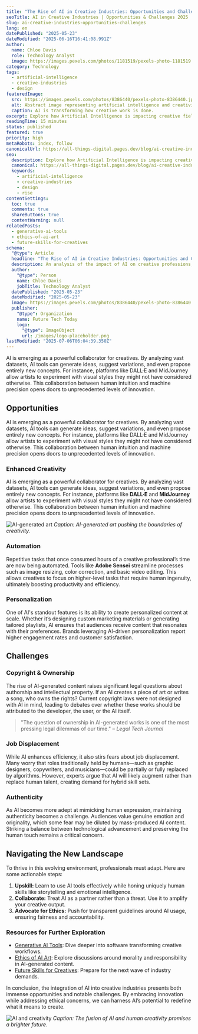 ```yaml
---
title: "The Rise of AI in Creative Industries: Opportunities and Challenges"
seoTitle: AI in Creative Industries | Opportunities & Challenges 2025
slug: ai-creative-industries-opportunities-challenges
lang: en
datePublished: "2025-05-23"
dateModified: "2025-06-16T16:41:08.991Z"
author:
  name: Chloe Davis
  role: Technology Analyst
  image: https://images.pexels.com/photos/1181519/pexels-photo-1181519.jpeg?auto=compress&cs=tinysrgb&w=1260&h=750&dpr=2
category: Technology
tags:
  - artificial-intelligence
  - creative-industries
  - design
featuredImage:
  src: https://images.pexels.com/photos/8386440/pexels-photo-8386440.jpeg?auto=compress&cs=tinysrgb&w=1260&h=750&dpr=2
  alt: Abstract image representing artificial intelligence and creativity
  caption: AI is transforming how creative work is done.
excerpt: Explore how Artificial Intelligence is impacting creative fields like design, music, and writing. Understand the potential benefits, ethical considerations, and challenges as AI tools become more prevalent.
readingTime: 15 minutes
status: published
featured: true
priority: high
metaRobots: index, follow
canonicalUrl: https://all-things-digital.pages.dev/blog/ai-creative-industries-opportunities-challenges
seo:
  description: Explore how Artificial Intelligence is impacting creative fields like design, music, and writing. Understand the potential benefits, ethical considerations
  canonical: https://all-things-digital.pages.dev/blog/ai-creative-industries-opportunities-challenges
  keywords:
    - artificial-intelligence
    - creative-industries
    - design
    - rise
contentSettings:
  toc: true
  comments: true
  shareButtons: true
  contentWarning: null
relatedPosts:
  - generative-ai-tools
  - ethics-of-ai-art
  - future-skills-for-creatives
schema:
  "@type": Article
  headline: "The Rise of AI in Creative Industries: Opportunities and Challenges"
  description: An analysis of the impact of AI on creative professions, covering both opportunities and potential hurdles.
  author:
    "@type": Person
    name: Chloe Davis
    jobTitle: Technology Analyst
  datePublished: "2025-05-23"
  dateModified: "2025-05-23"
  image: https://images.pexels.com/photos/8386440/pexels-photo-8386440.jpeg?auto=compress&cs=tinysrgb&w=1260&h=750&dpr=2
  publisher:
    "@type": Organization
    name: Future Tech Today
    logo:
      "@type": ImageObject
      url: /images/logo-placeholder.png
lastModified: "2025-07-06T06:04:39.350Z"
---
```


AI is emerging as a powerful collaborator for creatives. By analyzing vast datasets, AI tools can generate ideas, suggest variations, and even propose entirely new concepts. For instance, platforms like DALL·E and MidJourney allow artists to experiment with visual styles they might not have considered otherwise. This collaboration between human intuition and machine precision opens doors to unprecedented levels of innovation.

## Opportunities

AI is emerging as a powerful collaborator for creatives. By analyzing vast datasets, AI tools can generate ideas, suggest variations, and even propose entirely new concepts. For instance, platforms like DALL·E and MidJourney allow artists to experiment with visual styles they might not have considered otherwise. This collaboration between human intuition and machine precision opens doors to unprecedented levels of innovation.

### Enhanced Creativity

AI is emerging as a powerful collaborator for creatives. By analyzing vast datasets, AI tools can generate ideas, suggest variations, and even propose entirely new concepts. For instance, platforms like **DALL·E** and **MidJourney** allow artists to experiment with visual styles they might not have considered otherwise. This collaboration between human intuition and machine precision opens doors to unprecedented levels of innovation.

![AI-generated art](https://images.pexels.com/photos/1329711/pexels-photo-1329711.jpeg?auto=compress&cs=tinysrgb&w=1260&h=750&dpr=2)
_Caption: AI-generated art pushing the boundaries of creativity._

### Automation

Repetitive tasks that once consumed hours of a creative professional’s time are now being automated. Tools like **Adobe Sensei** streamline processes such as image resizing, color correction, and basic video editing. This allows creatives to focus on higher-level tasks that require human ingenuity, ultimately boosting productivity and efficiency.

### Personalization

One of AI's standout features is its ability to create personalized content at scale. Whether it’s designing custom marketing materials or generating tailored playlists, AI ensures that audiences receive content that resonates with their preferences. Brands leveraging AI-driven personalization report higher engagement rates and customer satisfaction.

## Challenges

### Copyright & Ownership

The rise of AI-generated content raises significant legal questions about authorship and intellectual property. If an AI creates a piece of art or writes a song, who owns the rights? Current copyright laws were not designed with AI in mind, leading to debates over whether these works should be attributed to the developer, the user, or the AI itself.

> "The question of ownership in AI-generated works is one of the most pressing legal dilemmas of our time." – _Legal Tech Journal_

### Job Displacement

While AI enhances efficiency, it also stirs fears about job displacement. Many worry that roles traditionally held by humans—such as graphic designers, copywriters, and musicians—could be partially or fully replaced by algorithms. However, experts argue that AI will likely augment rather than replace human talent, creating demand for hybrid skill sets.

### Authenticity

As AI becomes more adept at mimicking human expression, maintaining authenticity becomes a challenge. Audiences value genuine emotion and originality, which some fear may be diluted by mass-produced AI content. Striking a balance between technological advancement and preserving the human touch remains a critical concern.

## Navigating the New Landscape

To thrive in this evolving environment, professionals must adapt. Here are some actionable steps:

1. **Upskill:** Learn to use AI tools effectively while honing uniquely human skills like storytelling and emotional intelligence.
2. **Collaborate:** Treat AI as a partner rather than a threat. Use it to amplify your creative output.
3. **Advocate for Ethics:** Push for transparent guidelines around AI usage, ensuring fairness and accountability.

### Resources for Further Exploration

- [Generative AI Tools](#): Dive deeper into software transforming creative workflows.
- [Ethics of AI Art](#): Explore discussions around morality and responsibility in AI-generated content.
- [Future Skills for Creatives](#): Prepare for the next wave of industry demands.

In conclusion, the integration of AI into creative industries presents both immense opportunities and notable challenges. By embracing innovation while addressing ethical concerns, we can harness AI’s potential to redefine what it means to create.

![AI and creativity](https://images.pexels.com/photos/4164418/pexels-photo-4164418.jpeg?auto=compress&cs=tinysrgb&w=1260&h=750&dpr=2)
_Caption: The fusion of AI and human creativity promises a brighter future._
